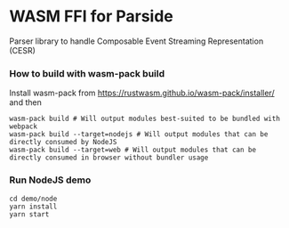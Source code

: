 # WASM FFI for Parside

Parser library to handle Composable Event Streaming Representation (CESR)

### How to build with wasm-pack build
Install wasm-pack from https://rustwasm.github.io/wasm-pack/installer/ and then

```
wasm-pack build # Will output modules best-suited to be bundled with webpack
wasm-pack build --target=nodejs # Will output modules that can be directly consumed by NodeJS
wasm-pack build --target=web # Will output modules that can be directly consumed in browser without bundler usage
```

### Run NodeJS demo
```
cd demo/node
yarn install
yarn start
```
